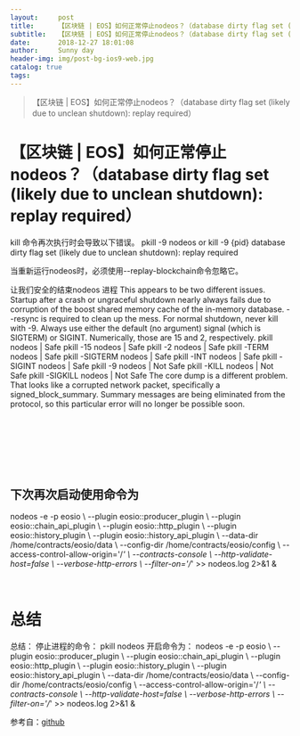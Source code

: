 ```yaml
---
layout:     post
title:      【区块链 | EOS】如何正常停止nodeos？（database dirty flag set (likely due to unclean shutdown): replay required）
subtitle:   【区块链 | EOS】如何正常停止nodeos？（database dirty flag set (likely due to unclean shutdown): replay required）
date:       2018-12-27 18:01:08
author:     Sunny day
header-img: img/post-bg-ios9-web.jpg
catalog: true
tags:
---
```


>【区块链 | EOS】如何正常停止nodeos？（database dirty flag set (likely due to unclean shutdown): replay required）

# 【区块链 | EOS】如何正常停止nodeos？（database dirty flag set (likely due to unclean shutdown): replay required）


kill 命令再次执行时会导致以下错误。
pkill -9 nodeos or kill -9 {pid} database dirty flag set (likely due to unclean shutdown): replay required

当重新运行nodeos时，必须使用--replay-blockchain命令忽略它。

让我们安全的结束nodeos 进程
This appears to be two different issues. Startup after a crash or ungraceful shutdown nearly always fails due to corruption of the boost shared memory cache of the in-memory database. --resync is required to clean up the mess. For normal shutdown, never kill with -9. Always use either the default (no argument) signal (which is SIGTERM) or SIGINT. Numerically, those are 15 and 2, respectively. pkill nodeos | Safe pkill -15 nodeos | Safe pkill -2 nodeos | Safe pkill -TERM nodeos | Safe pkill -SIGTERM nodeos | Safe pkill -INT nodeos | Safe pkill -SIGINT nodeos | Safe pkill -9 nodeos | Not Safe pkill -KILL nodeos | Not Safe pkill -SIGKILL nodeos | Not Safe The core dump is a different problem. That looks like a corrupted network packet, specifically a signed_block_summary. Summary messages are being eliminated from the protocol, so this particular error will no longer be possible soon.

##  

##  

## **下次再次启动使用命令为**

nodeos -e -p eosio \ --plugin eosio::producer_plugin \ --plugin eosio::chain_api_plugin \ --plugin eosio::http_plugin \ --plugin eosio::history_plugin \ --plugin eosio::history_api_plugin \ --data-dir /home/contracts/eosio/data \ --config-dir /home/contracts/eosio/config \ --access-control-allow-origin='/*' \ --contracts-console \ --http-validate-host=false \ --verbose-http-errors \ --filter-on='/*' >> nodeos.log 2>&1 &

 

# 总结

总结： 停止进程的命令： pkill nodeos 开启命令为： nodeos -e -p eosio \ --plugin eosio::producer_plugin \ --plugin eosio::chain_api_plugin \ --plugin eosio::http_plugin \ --plugin eosio::history_plugin \ --plugin eosio::history_api_plugin \ --data-dir /home/contracts/eosio/data \ --config-dir /home/contracts/eosio/config \ --access-control-allow-origin='/*' \ --contracts-console \ --http-validate-host=false \ --verbose-http-errors \ --filter-on='/*' >> nodeos.log 2>&1 &

参考自：[github](https://github.com/EOSIO/eos/issues/4301)

 

 

